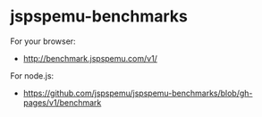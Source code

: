 # jspspemu-benchmarks

For your browser:
* http://benchmark.jspspemu.com/v1/

For node.js:
* https://github.com/jspspemu/jspspemu-benchmarks/blob/gh-pages/v1/benchmark
